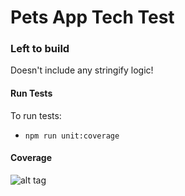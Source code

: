 # Pets App Tech Test

### Left to build
Doesn't include any stringify logic!

#### Run Tests
To run tests:
- `npm run unit:coverage`

#### Coverage

![alt tag](https://i.ibb.co/8Xtkm1H/Screenshot-2021-07-28-at-16-54-15.png)
